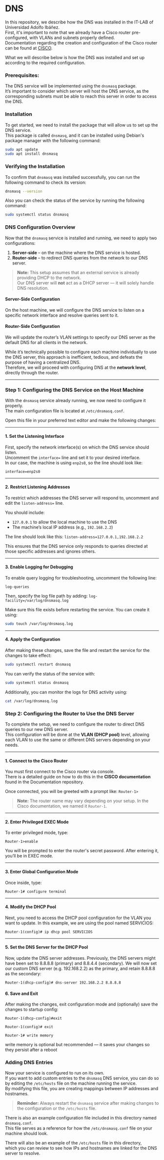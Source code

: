 # DNS 
In this repository, we describe how the DNS was installed in the IT-LAB of Universidad Adolfo Ibáñez.  
First, it's important to note that we already have a Cisco router pre-configured, with VLANs and subnets properly defined.  
Documentation regarding the creation and configuration of the Cisco router can be found at [CISCO]().  

What we will describe below is how the DNS was installed and set up according to the required configuration.

### Prerequisites:
The DNS service will be implemented using the `dnsmasq` package.  
It’s important to consider which server will host the DNS service, as the corresponding subnets must be able to reach this server in order to access the DNS.

### Installation

To get started, we need to install the package that will allow us to set up the DNS service.  
This package is called `dnsmasq`, and it can be installed using Debian's package manager with the following command:

```bash
sudo apt update
sudo apt install dnsmasq
```

### Verifying the Installation

To confirm that `dnsmasq` was installed successfully, you can run the following command to check its version:

```bash
dnsmasq --version
```
Also you can check the status of the service by running the following command: 
```bash
sudo systemctl status dnsmasq
```

### DNS Configuration Overview

Now that the `dnsmasq` service is installed and running, we need to apply two configurations:
1. **Server-side** – on the machine where the DNS service is hosted.
2. **Router-side** – to redirect DNS queries from the network to our DNS server.

> **Note:** This setup assumes that an external service is already providing DHCP to the network.  
Our DNS server will **not** act as a DHCP server — it will solely handle DNS resolution.

#### Server-Side Configuration

On the host machine, we will configure the DNS service to listen on a specific network interface and resolve queries sent to it.

#### Router-Side Configuration

We will update the router’s VLAN settings to specify our DNS server as the default DNS for all clients in the network.  

While it’s technically possible to configure each machine individually to use the DNS server, this approach is inefficient, tedious, and defeats the purpose of having a centralized DNS.  
Therefore, we will proceed with configuring DNS at the **network level**, directly through the router.

---


### Step 1: Configuring the DNS Service on the Host Machine

With the `dnsmasq` service already running, we now need to configure it properly.  
The main configuration file is located at `/etc/dnsmasq.conf`.

Open this file in your preferred text editor and make the following changes:

---

#### 1. Set the Listening Interface

First, specify the network interface(s) on which the DNS service should listen.  
Uncomment the `interface=` line and set it to your desired interface.  
In our case, the machine is using `enp2s0`, so the line should look like:

`interface=enp2s0`

---

#### 2. Restrict Listening Addresses

To restrict which addresses the DNS server will respond to, uncomment and edit the `listen-address=` line.

You should include:
- `127.0.0.1` to allow the local machine to use the DNS
- The machine’s local IP address (e.g., `192.168.2.2`)

The line should look like this:
`listen-address=127.0.0.1,192.168.2.2`

This ensures that the DNS service only responds to queries directed at those specific addresses and ignores others.

---

#### 3. Enable Logging for Debugging

To enable query logging for troubleshooting, uncomment the following line:

`log-queries`

Then, specify the log file path by adding:
`log-facility=/var/log/dnsmasq.log`


Make sure this file exists before restarting the service. You can create it using:

```bash
sudo touch /var/log/dnsmasq.log
```
---
#### 4. Apply the Configuration

After making these changes, save the file and restart the service for the changes to take effect:

```bash
sudo systemctl restart dnsmasq
```
You can verify the status of the service with:
```bash
sudo systemctl status dnsmasq
```
Additionally, you can monitor the logs for DNS activity using:
```bash
cat /var/log/dnsmasq.log
```

### Step 2: Configuring the Router to Use the DNS Server

To complete the setup, we need to configure the router to direct DNS queries to our new DNS server.  
This configuration will be done at the **VLAN (DHCP pool)** level, allowing each VLAN to use the same or different DNS servers depending on your needs.

---

#### 1. Connect to the Cisco Router

You must first connect to the Cisco router via console.  
There is a detailed guide on how to do this in the **CISCO documentation** found in the Documentation repository.

Once connected, you will be greeted with a prompt like:
`
Router-1>
`

> **Note:** The router name may vary depending on your setup. In the Cisco documentation, we named it `Router-1`.

---
#### 2. Enter Privileged EXEC Mode
To enter privileged mode, type:

`
Router-1>enable
`

You will be prompted to enter the router's secret password. After entering it, you’ll be in EXEC mode.

---
#### 3. Enter Global Configuration Mode

Once inside, type:

`
Router-1# configure terminal
`

---
#### 4. Modify the DHCP Pool
Next, you need to access the DHCP pool configuration for the VLAN you want to update. In this example, we are using the pool named SERVICIOS:

`
Router-1(config)# ip dhcp pool SERVICIOS
`

---
#### 5. Set the DNS Server for the DHCP Pool
Now, update the DNS server addresses. Previously, the DNS servers might have been set to 8.8.8.8 (primary) and 8.8.4.4 (secondary). We will now set our custom DNS server (e.g. 192.168.2.2) as the primary, and retain 8.8.8.8 as the secondary:

`
Router-1(dhcp-config)# dns-server 192.168.2.2 8.8.8.8
`

#### 6. Save and Exit
After making the changes, exit configuration mode and (optionally) save the changes to startup config: 

`Router-1(dhcp-config)#exit`

`Router-1(config)# exit` 

`Router-1# write memory`

 write memory is optional but recommended — it saves your changes so they persist after a reboot

### Adding DNS Entries

Now your service is configured to run on its own.  
If you want to add custom entries to the `dnsmasq` DNS service, you can do so by editing the `/etc/hosts` file on the machine running the service.  
By modifying this file, you are creating mappings between IP addresses and hostnames.

> **Reminder:** Always restart the `dnsmasq` service after making changes to the configuration or the `/etc/hosts` file.

There is also an example configuration file included in this directory named `dnsmasq.conf`.  
This file serves as a reference for how the `/etc/dnsmasq.conf` file on your machine should look.

There will also be an example of the `/etc/hosts` file in this directory,  
which you can review to see how IPs and hostnames are linked for the DNS server to resolve.



